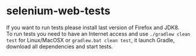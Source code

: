 # selenium-web-tests

If you want to run tests please install last version of Firefox and JDK8.    
To run tests you need to have an Internet access and use ```./gradlew clean test``` for Linux/MacOSX or ```gradlew.bat clean test```, it launch Gradle, download all dependencies and start tests.

